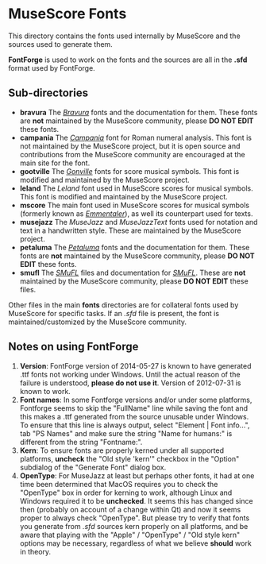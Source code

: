 # MuseScore Fonts

This directory contains the fonts used internally by MuseScore and the sources used to generate them.

**FontForge** is used to work on the fonts and the sources are all in the **.sfd** format used by FontForge.

## Sub-directories

* **bravura** The [_Bravura_](https://github.com/steinbergmedia/bravura/) fonts and the documentation for them. These fonts are **not** maintained by the MuseScore community, please **DO NOT EDIT** these fonts. 
* **campania** The [_Campania_](https://github.com/MarcSabatella/Campania) font for Roman numeral analysis.  This font is not maintained by the MuseScore project, but it is open source and contributions from the MuseScore community are encouraged at the main site for the font.
* **gootville** The [_Gonville_](http://www.chiark.greenend.org.uk/~sgtatham/gonville/) fonts for score musical symbols. This font is modified and maintained by the MuseScore project.
* **leland** The _Leland_ font used in MuseScore scores for musical symbols. This font is modified and maintained by the MuseScore project.
* **mscore** The main font used in MuseScore scores for musical symbols (formerly known as [_Emmentaler_](http://lilypond.org/doc/v2.18/Documentation/notation/the-feta-font)), as well its counterpart used for texts.
* **musejazz** The _MuseJazz_ and _MuseJazzText_ fonts used for notation and text in a handwritten style.  These are maintained by the MuseScore project.
* **petaluma** The [_Petaluma_](https://github.com/steinbergmedia/petaluma/) fonts and the documentation for them. These fonts are **not** maintained by the MuseScore community, please **DO NOT EDIT** these fonts. 
* **smufl** The [_SMuFL_](https://github.com/w3c/smufl/) files and documentation for [_SMuFL_](http://www.smufl.org). These are **not** maintained by the MuseScore community, please **DO NOT EDIT** these files. 

Other files in the main **fonts** directories are for collateral fonts used by MuseScore for specific tasks. If an *.sfd* file is present, the font is maintained/customized by the MuseScore community.

## Notes on using FontForge

1. **Version**: FontForge version of 2014-05-27 is known to have generated .ttf fonts not working under Windows. Until the actual reason of the failure is understood, **please do not use it**. Version of 2012-07-31 is known to work.
2. **Font names**: In some Fontforge versions and/or under some platforms, Fontforge seems to skip the "FullName" line while saving the font and this makes a .ttf generated from the source unusable under Windows. To ensure that this line is always output, select "Element | Font info...", tab "PS Names" and make sure the string "Name for humans:" is different from the string "Fontname:".
3. **Kern**: To ensure fonts are properly kerned under all supported platforms, **uncheck** the "Old style 'kern'" checkbox in the "Option" subdialog of the "Generate Font" dialog box.
4. **OpenType**: For MuseJazz at least but perhaps other fonts, it had at one time been determined that MacOS requires you to check the "OpenType" box in order for kerning to work, although Linux and Windows required it to be **unchecked**.  It seems this has changed since then (probably on account of a change within Qt) and now it seems proper to always check "OpenType".  But please try to verify that fonts you generate from *.sfd* sources kern properly on all platforms, and be aware that playing with the "Apple" / "OpenType" / "Old style kern" options may be necessary, regardless of what we believe **should** work in theory.
